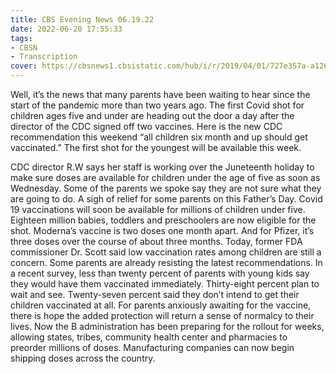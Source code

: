 ```yaml
---
title: CBS Evening News 06.19.22
date: 2022-06-20 17:55:33
tags:
- CBSN
- Transcription
cover: https://cbsnews1.cbsistatic.com/hub/i/r/2019/04/01/727e357a-a126-4138-a2c5-4d3222669d57/thumbnail/640x360/3ff2761028dc5c65cc4f07acd54bcd5c/cbsn2-logo-1920x1080.jpg
---
```

Well, it’s the news that many parents have been waiting to hear since the start of the pandemic more than two years ago. The first Covid shot for children ages five and under are heading out the door a day after the director of the CDC signed off two vaccines. Here is the new CDC recommendation this weekend “all children six month and up should get vaccinated.” The first shot for the youngest will be available this week.

CDC director R.W says her staff is working over the Juneteenth holiday to make sure doses are available for children under the age of five as soon as Wednesday. Some of the parents we spoke say they are not sure what they are going to do. A sigh of relief for some parents on this Father’s Day. Covid 19 vaccinations will soon be available for millions of children under five. Eighteen million babies, toddlers and preschoolers are now eligible for the shot. Moderna’s vaccine is two doses one month apart. And for Pfizer, it’s three doses over the course of about three months. Today, former FDA commissioner Dr. Scott said low vaccination rates among children are still a concern. Some parents are already resisting the latest recommendations. In a recent survey, less than twenty percent of parents with young kids say they would have them vaccinated immediately. Thirty-eight percent plan to wait and see. Twenty-seven percent said they don’t intend to get their children vaccinated at all. For parents anxiously awaiting for the vaccine, there is hope the added protection will return a sense of normalcy to their lives. Now the B administration has been preparing for the rollout for weeks, allowing states, tribes, community health center and pharmacies to preorder millions of doses. Manufacturing companies can now begin shipping doses across the country. 
